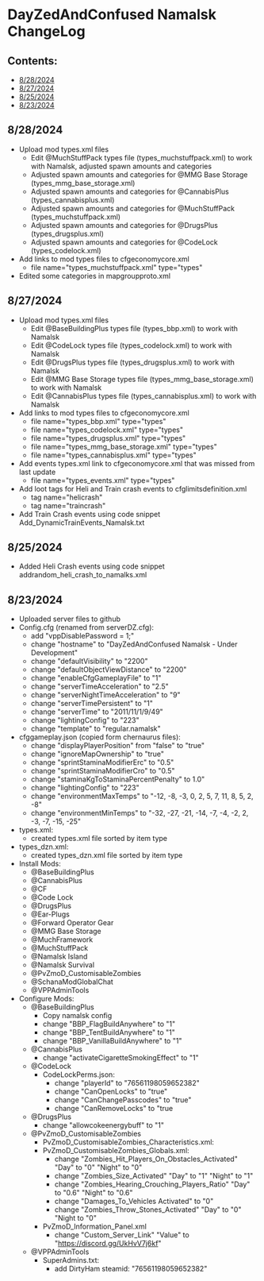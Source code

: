 <!-- ======================================== CHANGELOG.md Start ======================================== -->


<!-- ------------------------------ Intro Start ------------------------------ -->

# DayZedAndConfused Namalsk ChangeLog

<!-- ------------------------------ Intro End ------------------------------ -->


<!-- ------------------------------ Overview Start ------------------------------ -->

## Contents:

- [8/28/2024](#8/28/2024)
- [8/27/2024](#8/27/2024)
- [8/25/2024](#8/25/2024)
- [8/23/2024](#8/23/2024)

<!-- ------------------------------ Overview End ------------------------------ -->

<!-- ++++++++++++++++++++ 8/28/2024 Start ++++++++++++++++++++ -->

## 8/28/2024

- Upload mod types.xml files
  - Edit @MuchStuffPack types file (types_muchstuffpack.xml) to work with Namalsk, adjusted spawn amounts and categories
  - Adjusted spawn amounts and categories for @MMG Base Storage (types_mmg_base_storage.xml)
  - Adjusted spawn amounts and categories for @CannabisPlus (types_cannabisplus.xml)
  - Adjusted spawn amounts and categories for @MuchStuffPack (types_muchstuffpack.xml)
  - Adjusted spawn amounts and categories for @DrugsPlus (types_drugsplus.xml)
  - Adjusted spawn amounts and categories for @CodeLock (types_codelock.xml)
- Add links to mod types files to cfgeconomycore.xml
  - file name="types_muchstuffpack.xml" type="types"
- Edited some categories in mapgroupproto.xml

<!-- ++++++++++++++++++++ 8/28/2024 End ++++++++++++++++++++ -->

<!-- ++++++++++++++++++++ 8/27/2024 Start ++++++++++++++++++++ -->

## 8/27/2024

- Upload mod types.xml files
  - Edit @BaseBuildingPlus types file (types_bbp.xml) to work with Namalsk
  - Edit @CodeLock types file (types_codelock.xml) to work with Namalsk
  - Edit @DrugsPlus types file (types_drugsplus.xml) to work with Namalsk
  - Edit @MMG Base Storage types file (types_mmg_base_storage.xml) to work with Namalsk
  - Edit @CannabisPlus types file (types_cannabisplus.xml) to work with Namalsk
- Add links to mod types files to cfgeconomycore.xml
  - file name="types_bbp.xml" type="types"
  - file name="types_codelock.xml" type="types"
  - file name="types_drugsplus.xml" type="types"
  - file name="types_mmg_base_storage.xml" type="types"
  - file name="types_cannabisplus.xml" type="types"
- Add events types.xml link to cfgeconomycore.xml that was missed from last update
  - file name="types_events.xml" type="types"
- Add loot tags for Heli and Train crash events to cfglimitsdefinition.xml
  - tag name="helicrash"
  - tag name="traincrash"
- Add Train Crash events using code snippet Add_DynamicTrainEvents_Namalsk.txt

<!-- ++++++++++++++++++++ 8/27/2024 Start ++++++++++++++++++++ -->

<!-- ++++++++++++++++++++ 8/25/2024 Start ++++++++++++++++++++ -->

## 8/25/2024

- Added Heli Crash events using code snippet addrandom_heli_crash_to_namalks.xml

<!-- ++++++++++++++++++++ 8/25/2024 End ++++++++++++++++++++ -->


<!-- ++++++++++++++++++++ 8/23/2024 Start ++++++++++++++++++++ -->

## 8/23/2024

- Uploaded server files to github
- Config.cfg (renamed from serverDZ.cfg):
  - add "vppDisablePassword = 1;"
  - change "hostname" to "DayZedAndConfused Namalsk - Under Development"
  - change "defaultVisibility" to "2200"
  - change "defaultObjectViewDistance" to "2200"
  - change "enableCfgGameplayFile" to "1"
  - change "serverTimeAcceleration" to "2.5"
  - change "serverNightTimeAcceleration" to "9"
  - change "serverTimePersistent" to "1"
  - change "serverTime" to "2011/11/1/9/49"
  - change "lightingConfig" to "223"
  - change "template" to "regular.namalsk"
- cfggameplay.json (copied form chernaurus files):
  - change "displayPlayerPosition" from "false" to "true"
  - change "ignoreMapOwnership" to "true"
  - change "sprintStaminaModifierErc" to "0.5"
  - change "sprintStaminaModifierCro" to "0.5"
  - change "staminaKgToStaminaPercentPenalty" to 1.0"
  - change "lightingConfig" to "223"
  - change "environmentMaxTemps" to "-12, -8, -3, 0, 2, 5, 7, 11, 8, 5, 2, -8"
  - change "environmentMinTemps" to "-32, -27, -21, -14, -7, -4, -2, 2, -3, -7, -15, -25"
- types.xml:
  - created types.xml file sorted by item type
- types_dzn.xml:
  - created types_dzn.xml file sorted by item type
- Install Mods:
  - @BaseBuildingPlus
  - @CannabisPlus
  - @CF
  - @Code Lock
  - @DrugsPlus
  - @Ear-Plugs
  - @Forward Operator Gear
  - @MMG Base Storage
  - @MuchFramework
  - @MuchStuffPack
  - @Namalsk Island
  - @Namalsk Survival
  - @PvZmoD_CustomisableZombies
  - @SchanaModGlobalChat
  - @VPPAdminTools
- Configure Mods: 
  - @BaseBuildingPlus
    - Copy namalsk config
    - change "BBP_FlagBuildAnywhere" to "1"
    - change "BBP_TentBuildAnywhere" to "1"
    - change "BBP_VanillaBuildAnywhere" to "1"
  - @CannabisPlus
    - change "activateCigaretteSmokingEffect" to "1"
  - @CodeLock
    - CodeLockPerms.json: 
      - change "playerId" to "76561198059652382"
      - change "CanOpenLocks" to "true"
      - change "CanChangePasscodes" to "true"
      - change "CanRemoveLocks" to "true
  - @DrugsPlus
    - change "allowcokeenergybuff" to "1"
  - @PvZmoD_CustomisableZombies
    - PvZmoD_CustomisableZombies_Characteristics.xml:
    - PvZmoD_CustomisableZombies_Globals.xml:
      - change "Zombies_Hit_Players_On_Obstacles_Activated"	"Day" to "0" "Night" to "0"
      - change "Zombies_Size_Activated" "Day" to "1" "Night" to "1"
      - change "Zombies_Hearing_Crouching_Players_Ratio" "Day" to "0.6"	"Night" to "0.6"
      - change "Damages_To_Vehicles		Activated" to "0"
      - change "Zombies_Throw_Stones_Activated"	"Day"	to "0" "Night to "0"
    - PvZmoD_Information_Panel.xml
      - change "Custom_Server_Link" "Value" to "https://discord.gg/UkHvV7j6kf"
  - @VPPAdminTools
    - SuperAdmins.txt:
      - add DirtyHam steamid: "76561198059652382"

<!-- ++++++++++++++++++++ 8/23/2024 End ++++++++++++++++++++ -->


<!-- ------------------------------ChangeLog End ------------------------------ -->


<!-- ------------------------------ Outro Start ------------------------------ -->


<!-- ------------------------------ Outro End ------------------------------ -->


<!-- ======================================== CHANGELOG.md End ======================================== -->
